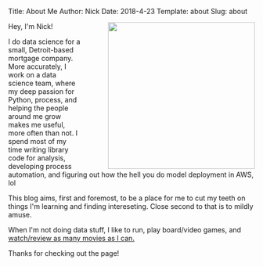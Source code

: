 Title: About Me
Author: Nick
Date: 2018-4-23
Template: about
Slug: about


<img src="/images/TechCon16.jpg" align="right" width="300" style="padding-left:50px"/>

Hey, I'm Nick!

I do data science for a small, Detroit-based mortgage company. More accurately, I work on a data science team, where my deep passion for Python, process, and helping the people around me grow makes me useful, more often than not. I spend most of my time writing library code for analysis, developing process automation, and figuring out how the hell you do model deployment in AWS, lol

This blog aims, first and foremost, to be a place for me to cut my teeth on things I'm learning and finding intereseting. Close second to that is to mildly amuse.

When I'm not doing data stuff, I like to run, play board/video games, and [watch/review as many movies as I can.](https://letterboxd.com/nick_m3blog/films/reviews/)

Thanks for checking out the page!

<br clear="right"/>

